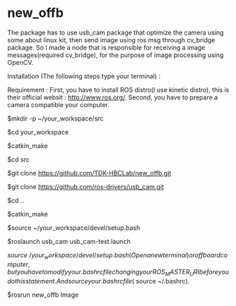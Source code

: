 # new_offb
The package has to use usb_cam package that optimize the camera using some about linux kit, then send image using ros msg through cv_bridge package. So I made a node that is responsible for receiving a image messages(required cv_bridge), for the purpose of image processing using OpenCV.

Installation (The following steps type your terminal) :

Requirement : First, you have to install ROS distro(I use kinetic distro), this is their official websit : http://www.ros.org/. Second, you have to prepare a camera compatible your computer.

$mkdir -p ~/your_workspace/src

$cd your_workspace

$catkin_make

$cd src

$git clone https://github.com/TDK-HBCLab/new_offb.git

$git clone https://github.com/ros-drivers/usb_cam.git

$cd ..

$catkin_make

$source ~/your_workspace/devel/setup.bash

$roslaunch usb_cam usb_cam-test.launch

$source ~/your_workspace/devel/setup.bash      (Open a new terminal) or offboard computer, but you have to modify your .bashrc file changing your ROS_MASTER_URI before you do this statement. And source your .bashrc file($ source ~/.bashrc).

$rosrun new_offb Image



